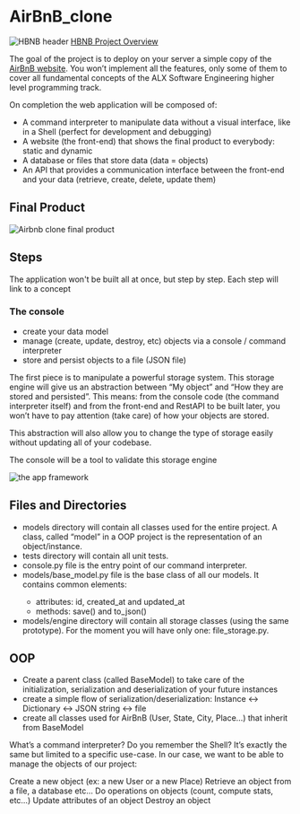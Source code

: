 <h1> AirBnB_clone</h1>
<img src="https://github.com/Sgechuki/readme_images/blob/main/header.png" alt="HBNB header">
<a href="https://youtu.be/E12Xc3H2xqo">HBNB Project Overview</a>
<p>The goal of the project is to deploy on your server a simple copy of the <a href="https://alx-intranet.hbtn.io/rltoken/m8g02HcD2ovrl_K-zulYBw">AirBnB website</a>.
You won’t implement all the features, only some of them to cover all fundamental concepts of the ALX Software Engineering higher level programming track.</p>
<p>On completion the web application will be composed of:</p>
  <ul>
    <li>A command interpreter to manipulate data without a visual interface, like in a Shell (perfect for development and debugging)</li>
    <li>A website (the front-end) that shows the final product to everybody: static and dynamic</li>
    <li>A database or files that store data (data = objects)</li>
    <li>An API that provides a communication interface between the front-end and your data (retrieve, create, delete, update them)</li>
  </ul>
<h2>Final Product</h2>
<img src="https://github.com/Sgechuki/readme_images/blob/main/l1.png" alt="Airbnb clone final product">
<h2>Steps</h2>
<p>The application won't be built all at once, but step by step.
Each step will link to a concept</p>
<h3>The console</h3>
<ul>
  <li>create your data model</li>
  <li>manage (create, update, destroy, etc) objects via a console / command interpreter</li>
  <li>store and persist objects to a file (JSON file)</li>
 </ul>
<p>The first piece is to manipulate a powerful storage system. This storage engine will give us an abstraction
between “My object” and “How they are stored and persisted”. This means: from the console code (the
command interpreter itself) and from the front-end and RestAPI to be built later, you won’t have to pay
attention (take care) of how your objects are stored.</p>
<p>This abstraction will also allow you to change the type of storage easily without updating all of your codebase.</p>
<p>The console will be a tool to validate this storage engine</p>
<img src="https://github.com/Sgechuki/readme_images/blob/main/model.png" alt="the app framework">
<h2>Files and Directories</h2>
<p>
  <ul>
      <li>models directory will contain all classes used for the entire project. A class, called “model” in a OOP
      project is the representation of an object/instance.</li>
      <li>tests directory will contain all unit tests.</li>
      <li>console.py file is the entry point of our command interpreter.</li>
      <li>models/base_model.py file is the base class of all our models. It contains common elements:</li>
      <ul>
        <li>attributes: id, created_at and updated_at</li>
        <li>methods: save() and to_json()</li>
      </ul>
      <li>models/engine directory will contain all storage classes (using the same prototype). For the moment you will have only one: file_storage.py.</li>
  </ul>
 </p>

<h2>OOP</h2>
<ul>
  <li>Create a parent class (called BaseModel) to take care of the initialization, serialization and deserialization of your future instances</li>
  <li>create a simple flow of serialization/deserialization: Instance <-> Dictionary <-> JSON string <-> file</li>
  <li>create all classes used for AirBnB (User, State, City, Place…) that inherit from BaseModel</li>
</ul>
What’s a command interpreter?
Do you remember the Shell? It’s exactly the same but limited to a specific use-case. In our case, we want to be able to manage the objects of our project:

Create a new object (ex: a new User or a new Place)
Retrieve an object from a file, a database etc…
Do operations on objects (count, compute stats, etc…)
Update attributes of an object
Destroy an object

